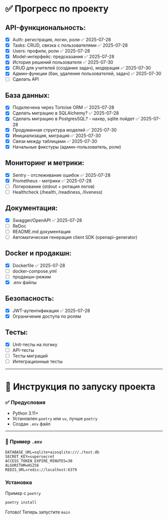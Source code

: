 # ✅ Прогресс по проекту

## API-функциональность:
- [x] Auth: регистрация, логин, роли ✅ 2025-07-28
- [x] Tasks: CRUD, связка с пользователями ✅ 2025-07-28
- [x] Users: профили, роли ✅ 2025-07-28
- [x] Model-интерфейс: предсказания ✅ 2025-07-28
- [x] История решений пользователя ✅ 2025-07-30
- [x] CRUD для учителей (создание задач), модерация ✅ 2025-07-30
- [x] Админ-функции (бан, удаление пользователей, задач) ✅ 2025-07-30
- [ ] Сделать API

## База данных:
- [x] Подключена через Tortoise ORM ✅ 2025-07-28
- [x] Сделать миграцию в SQLAlchemy? ✅ 2025-07-28
- [x] Сделать миграцию в PostgresSQL? - нахер, sqlite пойдет ✅ 2025-07-28
- [x] Продуманная структура моделей ✅ 2025-07-30
- [x] Инициализация, миграция ✅ 2025-07-30
- [x] Связи между таблицами ✅ 2025-07-30
- [x] Начальные фикстуры (админ-пользователь, роли)

## Мониторинг и метрики:
- [x] Sentry - отслеживание ошибок ✅ 2025-07-28
- [x] Prometheus - метрики ✅ 2025-07-28
- [ ] Логирование (stdout + ротация логов)
- [ ] Healthcheck (/health, /readiness, /liveness)

## Документация:
- [x] Swagger/OpenAPI ✅ 2025-07-28
- [ ] ReDoc
- [ ] README.md документация
- [ ] Автоматическая генерация client SDK (openapi-generator)

## Docker и продакшн:
- [x] Dockerfile ✅ 2025-07-28
- [ ] docker-compose.yml
- [ ] продакшн-режим
- [x] .env файлы

## Безопасность:
- [x] JWT-аутентификация ✅ 2025-07-28
- [x] Ограничение доступа по ролям

## Тесты:
- [x] Unit-тесты на логику
- [ ] API-тесты
- [ ] Тесты миграций
- [ ] Интеграционные тесты

---

# 🚀 Инструкция по запуску проекта

### ✅ Предусловия

- Python 3.11+
- Установлен `poetry` или `uv`, лучше `poetry`
- Создан `.env` файл

---

### 📄 Пример `.env`

```env
DATABASE_URL=sqlite+aiosqlite:///./test.db
SECRET_KEY=supersecret
ACCESS_TOKEN_EXPIRE_MINUTES=30
ALGORITHM=HS256
REDIS_URL=redis://localhost:6379
```

### Установка
Пример с `poetry`
```bash
poetry install
```
Готово!
Теперь запустите `main`